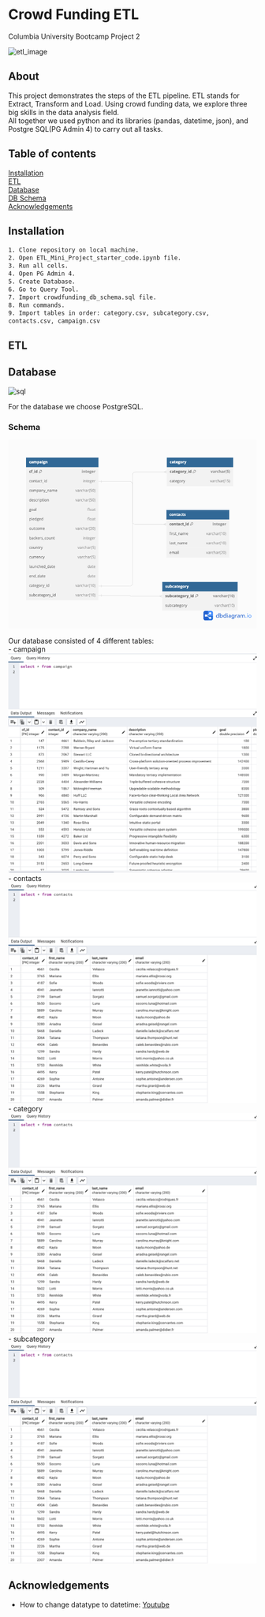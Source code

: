 # Crowd Funding ETL
Columbia University Bootcamp Project 2 <br/>

![etl_image](https://www.informatica.com/content/dam/informatica-com/en/images/misc/etl-process-explained-diagram.png) <br/>

## About 
This project demonstrates the steps of the ETL pipeline. ETL stands for Extract, Transform and Load. Using crowd funding data, we explore three big skills in the data analysis field. <br/>
All together we used python and its libraries (pandas, datetime, json), and Postgre SQL(PG Admin 4) to carry out all tasks. 



## Table of contents
[Installation](#installation) <br/>
[ETL](#etl) <br/>
[Database](#database) <br/>
[DB Schema](#schema) <br/>
[Acknowledgements](#acknowledgements) <br/>

## Installation
    1. Clone repository on local machine. 
    2. Open ETL_Mini_Project_starter_code.ipynb file. 
    3. Run all cells. 
    4. Open PG Admin 4.
    5. Create Database.
    6. Go to Query Tool. 
    7. Import crowdfunding_db_schema.sql file. 
    8. Run commands.
    9. Import tables in order: category.csv, subcategory.csv, contacts.csv, campaign.csv

## ETL


## Database
![sql](https://kinsta.com/wp-content/uploads/2022/02/postgres-logo.png) <br/>

For the database we choose PostgreSQL. <br/>

### Schema
![database_erd](Resources/Project_1.png) <br/>

Our database consisted of 4 different tables: <br/>
    - campaign <br/>
    ![campaign](Resources/campaign_table.png) <br/>
    - contacts <br/>
    ![contacts](Resources/contacts_table.png) <br/>
    - category <br/>
    ![category](Resources/contacts_table.png) <br/>
    - subcategory <br/>
    ![subcategory](Resources/contacts_table.png) <br/>

## Acknowledgements
- How to change datatype to datetime: [Youtube](https://www.youtube.com/watch?v=eirjjyP2qcQ&t=1092s&ab_channel=CoreySchafer) <br/>










